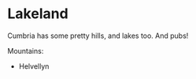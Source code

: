 Lakeland  
========   
  
Cumbria has some pretty hills, and lakes too. And pubs!

Mountains:
* Helvellyn
